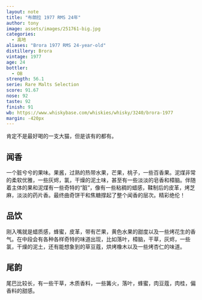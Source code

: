 ```yaml
---
layout: note
title: "布朗拉 1977 RMS 24年"
author: tony
image: assets/images/251761-big.jpg
categories:
  - 高地
aliases: "Brora 1977 RMS 24-year-old"
distillery: Brora
vintage: 1977
age: 24
bottler:
  - OB
strength: 56.1
serie: Rare Malts Selection
score: 91.67
nose: 92
taste: 92
finish: 91
wb: https://www.whiskybase.com/whiskies/whisky/3240/brora-1977
margin: -420px
---
```

肯定不是最好喝的一支大猫，但是该有的都有。

## 闻香
一个脏兮兮的果味。果酱，过熟的热带水果，芒果，桃子，一些百香果。泥煤非常的柔软优雅，一些灰烬，氯，干燥的泥土味，甚至有一些淡淡的皂香和樟脑。伴随着主体的果和泥煤有一些奇特的“脏”，像有一些粘稠的蜡感，鞣制后的皮革，烤芝麻，淡淡的药片香。最终曲奇饼干和焦糖撑起了整个闻香的层次。精彩绝伦！

## 品饮
刚入嘴就是蜡质感，蜂蜜，皮革，带有芒果，黄色水果的甜度以及一些烤花生的香气。在中段会有各种各样奇特的味道出现，比如落叶，樟脑，干草，灰烬，一些氯，干燥的泥土，还有能想象到的草豆蔻，烘烤橡木以及一些烤杏仁的味道。

## 尾韵
尾巴比较长，有一些干草，木质香料，一些篝火，落叶，蜂蜜，肉豆蔻，肉桂，偏香料的甜感。
